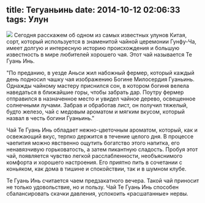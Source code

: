 title: Тегуаньинь
date: 2014-10-12 02:06:33
tags: Улун
---
![](https://pp.vk.me/c620829/v620829136/1c92c/4e_dk-pMWoc.jpg)
Сегодня расскажем об одном из самых известных улунов Китая, сорт, который используется в знаменитой чайной церемонии Гунфу-Ча, имеет долгую и интересную историю происхождения и большую известность в мире любителей хорошего чая. Этот чай называется Те Гуань Инь.
<!--more-->
"По преданию, в уезде Аньси жил набожный фермер, который каждый день подносил чашку чая изображению Богине Милосердия Гуаньинь. Однажды чайному мастеру приснился сон, в котором богиня велела наведаться в ближайшие горы, чтобы забрать дар. Поутру фермер отправился в назначенное место и увидел чайное дерево, освещенное солнечными лучами. Забрав и обработав лист, он получил тяжелый, будто железо, чай с медовым ароматом и мягким вкусом, который назвал в честь богини Гуаньинь."

Чай Те Гуань Инь обладает нежно-цветочным ароматом, который, как и освежающий вкус, терпко держится в течение целого дня. В процессе чаепития можно явственно ощутить богатство этого напитка, его ненавязчивую горьковатость, а затем пикантную сладость. Пробуя этот чай, появляется чувство легкой расслабленности, необъяснимого комфорта и хорошего настроения. Его приятно пить в сочетании с коньяком, как дома в тишине и спокойствии, так и в шумном клубе.

Те Гуань Инь считается чаем предзакатного вечера. Такой чай приносит не только удовольствие, но и пользу. Чай Те Гуань Инь способен сбалансировать скачки давления, успокоить «расшатанные» нервы.